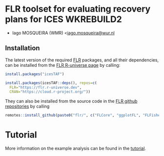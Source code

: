 
# FLR toolset for evaluating recovery plans for ICES WKREBUILD2

- Iago MOSQUEIRA (WMR) <iago.mosqueira@wur.nl

## Installation

The latest version of the required [FLR](https:://flr-project.org) packages, and all their dependencies, can be installed from the [FLR R-universe page](https://flr.r-universe.dev) by calling:

```r
install.packages("icesTAF")

install.packages(icesTAF::deps(), repos=c(
  FLR="https://flr.r-universe.dev",
  CRAN="https://cloud.r-project.org/"))
```

They can also be installed from the source code in the [FLR github repositories](https://github.com/flr) by calling

```r
remotes::install_github(paste0("flr/", c("FLCore", "ggplotFL", "FLFishery", "FLasher", "FLSRTMB", "mse", "mseviz")))
```

# Tutorial

More information on the example analysis can be found in the [tutorial]().
